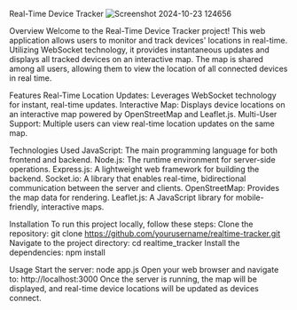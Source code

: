 Real-Time Device Tracker
![Screenshot 2024-10-23 124656](https://github.com/user-attachments/assets/cb2792fd-1217-4f7c-812b-9c89a66b39f8)

Overview
Welcome to the Real-Time Device Tracker project! This web application allows users to monitor and track devices' locations in real-time. Utilizing WebSocket technology, it provides instantaneous updates and displays all tracked devices on an interactive map. The map is shared among all users, allowing them to view the location of all connected devices in real time.

Features
Real-Time Location Updates: Leverages WebSocket technology for instant, real-time updates.
Interactive Map: Displays device locations on an interactive map powered by OpenStreetMap and Leaflet.js.
Multi-User Support: Multiple users can view real-time location updates on the same map.

Technologies Used
JavaScript: The main programming language for both frontend and backend.
Node.js: The runtime environment for server-side operations.
Express.js: A lightweight web framework for building the backend.
Socket.io: A library that enables real-time, bidirectional communication between the server and clients.
OpenStreetMap: Provides the map data for rendering.
Leaflet.js: A JavaScript library for mobile-friendly, interactive maps.

Installation
To run this project locally, follow these steps:
Clone the repository:
git clone https://github.com/yourusername/realtime-tracker.git
Navigate to the project directory:
cd realtime_tracker
Install the dependencies:
npm install

Usage
Start the server:
node app.js
Open your web browser and navigate to:
http://localhost:3000
Once the server is running, the map will be displayed, and real-time device locations will be updated as devices connect.
